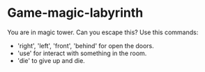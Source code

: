 # Game-magic-labyrinth
You are in magic tower. Can you escape this?
Use this commands:
- 'right', 'left', 'front', 'behind' for open the doors.
- 'use' for interact with something in the room.
- 'die' to give up and die.